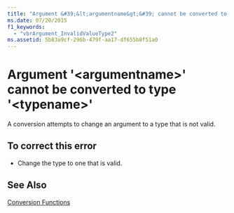 ```yaml
---
title: "Argument &#39;&lt;argumentname&gt;&#39; cannot be converted to type &#39;&lt;typename&gt;&#39;"
ms.date: 07/20/2015
f1_keywords: 
  - "vbrArgument_InvalidValueType2"
ms.assetid: 5b83a9cf-296b-479f-aa17-df655b8f51a0
---
```

# Argument &#39;&lt;argumentname&gt;&#39; cannot be converted to type &#39;&lt;typename&gt;&#39;
A conversion attempts to change an argument to a type that is not valid.  
  
## To correct this error  
  
- Change the type to one that is valid.  
  
## See Also  
 [Conversion Functions](../../visual-basic/language-reference/functions/conversion-functions.md)
